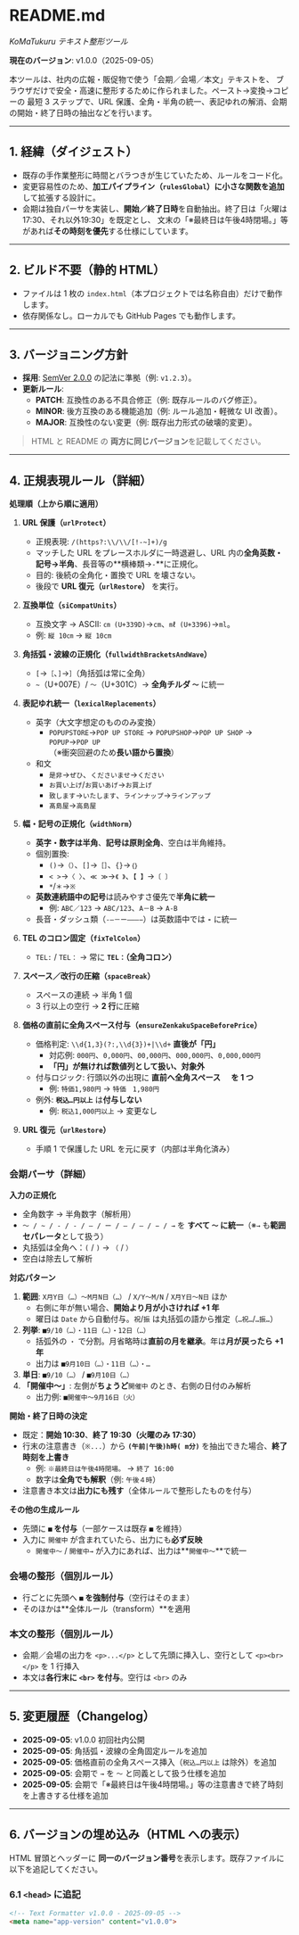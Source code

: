 # README.md
*KoMaTukuru テキスト整形ツール*

**現在のバージョン**: v1.0.0（2025-09-05）

本ツールは、社内の広報・販促物で使う「会期／会場／本文」テキストを、
ブラウザだけで安全・高速に整形するために作られました。ペースト→変換→コピーの
最短 3 ステップで、URL 保護、全角・半角の統一、表記ゆれの解消、会期の開始・終了日時の抽出などを行います。

---

## 1. 経緯（ダイジェスト）
- 既存の手作業整形に時間とバラつきが生じていたため、ルールをコード化。
- 変更容易性のため、**加工パイプライン（`rulesGlobal`）に小さな関数を追加**して拡張する設計に。
- 会期は独自パーサを実装し、**開始／終了日時**を自動抽出。終了日は「火曜は17:30、それ以外19:30」を既定とし、
  文末の「※最終日は午後4時閉場。」等があれば**その時刻を優先**する仕様にしています。

---

## 2. ビルド不要（静的 HTML）
- ファイルは 1 枚の `index.html`（本プロジェクトでは名称自由）だけで動作します。
- 依存関係なし。ローカルでも GitHub Pages でも動作します。

---

## 3. バージョニング方針
- **採用**: [SemVer 2.0.0](https://semver.org/lang/ja/) の記法に準拠（例: `v1.2.3`）。
- **更新ルール**:
  - **PATCH**: 互換性のある不具合修正（例: 既存ルールのバグ修正）。
  - **MINOR**: 後方互換のある機能追加（例: ルール追加・軽微な UI 改善）。
  - **MAJOR**: 互換性のない変更（例: 既存出力形式の破壊的変更）。

> HTML と README の **両方に同じバージョン**を記載してください。

---

## 4. 正規表現ルール（詳細）

**処理順（上から順に適用）**
1. **URL 保護（`urlProtect`）**  
   - 正規表現: `/(https?:\\/\\/[!-~]+)/g`  
   - マッチした URL をプレースホルダに一時退避し、URL 内の**全角英数・記号→半角**、長音等の**横棒類→`-`**に正規化。  
   - 目的: 後続の全角化・置換で URL を壊さない。  
   - 後段で **URL 復元（`urlRestore`）** を実行。

2. **互換単位（`siCompatUnits`）**  
   - 互換文字 → ASCII: `㎝ (U+339D)`→`cm`、`㎖ (U+3396)`→`ml`。  
   - 例: `縦 10㎝` → `縦 10cm`

3. **角括弧・波線の正規化（`fullwidthBracketsAndWave`）**  
   - `[`→`［`、`]`→`］`（角括弧は常に全角）  
   - `~`（U+007E）/ `〜`（U+301C）→ **全角チルダ `～`** に統一

4. **表記ゆれ統一（`lexicalReplacements`）**  
   - 英字（大文字想定のもののみ変換）  
     - `POPUPSTORE`→`POP UP STORE` → `POPUPSHOP`→`POP UP SHOP` → `POPUP`→`POP UP`  
     （※衝突回避のため**長い語から置換**）  
   - 和文  
     - `是非`→`ぜひ`、`くださいませ`→`ください`  
     - `お買い上げ`/`お買いあげ`→`お買上げ`  
     - `致します`→`いたします`、`ラインナップ`→`ラインアップ`  
     - `髙島屋`→`高島屋`

5. **幅・記号の正規化（`widthNorm`）**  
   - **英字・数字は半角**、**記号は原則全角**、空白は半角維持。  
   - 個別置換:  
     - `()`→`（）`、`[]`→`［］`、`{}`→`｛｝`  
     - `< >`→`〈 〉`、`≪ ≫`→`《 》`、`【 】`→`〔 〕`  
     - `*`/`＊`→`※`  
   - **英数連続語中の記号**は読みやすさ優先で**半角に統一**  
     - 例: `ABC／123` → `ABC/123`、`A－B` → `A-B`  
   - 長音・ダッシュ類（`‐―－ー‒–—−`）は英数語中では **`-`** に統一

6. **TEL のコロン固定（`fixTelColon`）**  
   - `TEL:` / `TEL：` → 常に **`TEL：`（全角コロン）**

7. **スペース／改行の圧縮（`spaceBreak`）**  
   - スペースの連続 → 半角 1 個  
   - 3 行以上の空行 → **2 行**に圧縮

8. **価格の直前に全角スペース付与（`ensureZenkakuSpaceBeforePrice`）**  
   - 価格判定: `\\d{1,3}(?:,\\d{3})+|\\d+` **直後が「円」**  
     - 対応例: `000円`、`0,000円`、`00,000円`、`000,000円`、`0,000,000円`  
     - **「円」が無ければ数値列として扱い、対象外**  
   - 付与ロジック: 行頭以外の出現に **直前へ全角スペース `　` を 1 つ**  
     - 例: `特価1,980円` → `特価　1,980円`  
   - 例外: **`税込…円以上`** は**付与しない**  
     - 例: `税込1,000円以上` → 変更なし

9. **URL 復元（`urlRestore`）**  
   - 手順 1 で保護した URL を元に戻す（内部は半角化済み）

### 会期パーサ（詳細）

**入力の正規化**
- 全角数字 → 半角数字（解析用）  
- `〜 / ~ / - / ‐ / ― / ー / – / — / − / →` を **すべて `～` に統一**（※`→` も**範囲セパレータ**として扱う）  
- 丸括弧は全角へ：`(` / `)` → `（` / `）`  
- 空白は除去して解析

**対応パターン**
1. **範囲**: `X月Y日（…）～M月N日（…）` / `X/Y～M/N` / `X月Y日～N日` ほか  
   - 右側に年が無い場合、**開始より月が小さければ +1 年**  
   - 曜日は `Date` から自動付与。`祝`/`振` は丸括弧の語から推定（`…祝…`/`…振…`）
2. **列挙**: `■9/10（…）・11日（…）・12日（…）`  
   - 括弧外の `・` で分割。月省略時は**直前の月を継承**。年は**月が戻ったら +1 年**  
   - 出力は `■9月10日（…）・11日（…）・…`
3. **単日**: `■9/10（…）` / `■9月10日（…）`
4. **「開催中～」**: 左側が**ちょうど**`開催中` のとき、右側の日付のみ解析  
   - 出力例: `■開催中～9月16日（火）`

**開始・終了日時の決定**
- 既定：**開始 10:30**、**終了 19:30（火曜のみ 17:30）**  
- 行末の注意書き（`※...`）から **`(午前|午後)h時( m分)`** を抽出できた場合、**終了時刻を上書き**  
  - 例: `※最終日は午後4時閉場。` → `終了 16:00`  
  - 数字は**全角でも解釈**（例: `午後４時`）
- 注意書き本文は**出力にも残す**（全体ルールで整形したものを付与）

**その他の生成ルール**
- 先頭に **`■` を付与**（一部ケースは既存 `■` を維持）  
- 入力に `開催中` が含まれていたら、出力にも**必ず反映**  
  - `開催中～` / `開催中→` が入力にあれば、出力は**`開催中～`**で統一

### 会場の整形（個別ルール）
- 行ごとに先頭へ **`■` を強制付与**（空行はそのまま）  
- そのほかは**全体ルール（transform）**を適用

### 本文の整形（個別ルール）
- 会期／会場の出力を `<p>...</p>` として先頭に挿入し、空行として `<p><br></p>` を 1 行挿入  
- 本文は**各行末に `<br>` を付与**。空行は `<br>` のみ

---

## 5. 変更履歴（Changelog）
- **2025-09-05**: v1.0.0 初回社内公開
- **2025-09-05**: 角括弧・波線の全角固定ルールを追加
- **2025-09-05**: 価格直前の全角スペース挿入（`税込…円以上` は除外）を追加
- **2025-09-05**: 会期で `→` を `～` と同義として扱う仕様を追加
- **2025-09-05**: 会期で「※最終日は午後4時閉場。」等の注意書きで終了時刻を上書きする仕様を追加

---

## 6. バージョンの埋め込み（HTML への表示）

HTML 冒頭とヘッダーに **同一のバージョン番号**を表示します。既存ファイルに以下を追記してください。

### 6.1 `<head>` に追記
```html
<!-- Text Formatter v1.0.0 - 2025-09-05 -->
<meta name="app-version" content="v1.0.0">
